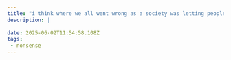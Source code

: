 ```yaml
---
title: "i think where we all went wrong as a society was letting people deny vaccines instead of pushing them towards sillier, less harmful, things to deny. like the doppler effect"
description: |
  
date: 2025-06-02T11:54:58.108Z
tags: 
 - nonsense
---
```

